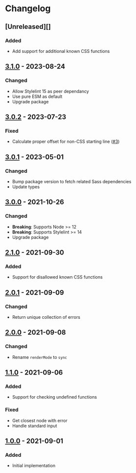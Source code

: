 # Changelog

## [Unreleased][]

### Added

-   Add support for additional known CSS functions

## [3.1.0][] - 2023-08-24

### Changed

-   Allow Stylelint 15 as peer dependancy
-   Use pure ESM as default
-   Upgrade package

## [3.0.2][] - 2023-07-23

### Fixed

-   Calculate proper offset for non-CSS starting line ([#3](/issues/3))

## [3.0.1][] - 2023-05-01

### Changed

-   Bump package version to fetch related Sass dependencies
-   Update types

## [3.0.0][] - 2021-10-26

### Changed

-   **Breaking**: Supports Node >= 12
-   **Breaking**: Supports Stylelint >= 14
-   Upgrade package

## [2.1.0][] - 2021-09-30

### Added

-   Support for disallowed known CSS functions

## [2.0.1][] - 2021-09-09

### Changed

-   Return unique collection of errors

## [2.0.0][] - 2021-09-08

### Changed

-   Rename `renderMode` to `sync`

## [1.1.0][] - 2021-09-06

### Added

-   Support for checking undefined functions

### Fixed

-   Get closest node with error
-   Handle standard input

## [1.0.0][] - 2021-09-01

### Added

-   Initial implementation

[1.0.0]: https://github.com/niksy/stylelint-sass-render-errors/tree/v1.0.0
[1.1.0]: https://github.com/niksy/stylelint-sass-render-errors/tree/v1.1.0
[2.0.0]: https://github.com/niksy/stylelint-sass-render-errors/tree/v2.0.0
[2.0.1]: https://github.com/niksy/stylelint-sass-render-errors/tree/v2.0.1
[2.1.0]: https://github.com/niksy/stylelint-sass-render-errors/tree/v2.1.0
[3.0.0]: https://github.com/niksy/stylelint-sass-render-errors/tree/v3.0.0
[3.0.1]: https://github.com/niksy/stylelint-sass-render-errors/tree/v3.0.1
[3.0.2]: https://github.com/niksy/stylelint-sass-render-errors/tree/v3.0.2
[3.1.0]: https://github.com/niksy/stylelint-sass-render-errors/tree/v3.1.0
